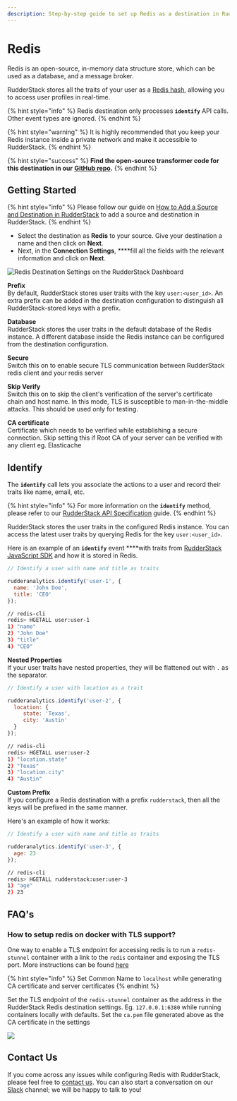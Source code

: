 ```yaml
---
description: Step-by-step guide to set up Redis as a destination in RudderStack.
---
```


# Redis

Redis is an open-source, in-memory data structure store, which can be used as a database, and a message broker.

RudderStack stores all the traits of your user as a [Redis hash](https://redis.io/commands/hset), allowing you to access user profiles in real-time. 

{% hint style="info" %}
Redis destination only processes **`identify`** API calls. Other event types are ignored.
{% endhint %}

{% hint style="warning" %}
It is highly recommended that you keep your Redis instance inside a private network and make it accessible to RudderStack.
{% endhint %}

{% hint style="success" %}
**Find the open-source transformer code for this destination in our** [**GitHub repo**](https://github.com/rudderlabs/rudder-transformer/tree/master/v0/destinations/redis)**.**
{% endhint %}

## Getting Started

{% hint style="info" %}
Please follow our guide on [How to Add a Source and Destination in RudderStack](https://docs.rudderstack.com/how-to-guides/adding-source-and-destination-rudderstack) to add a source and destination in RudderStack.
{% endhint %}

* Select the destination as **Redis** to your source. Give your destination a name and then click on **Next**.
* Next, in the **Connection Settings**, ****fill all the fields with the relevant information and click on **Next**.

![Redis Destination Settings on the RudderStack Dashboard](../.gitbook/assets/screenshot-2020-11-02-at-1.51.36-pm.png)

**Prefix**  
By default, RudderStack stores user traits with the key `user:<user_id>`. An extra prefix can be added in the destination configuration to distinguish all RudderStack-stored keys with a prefix.

  
**Database**  
RudderStack stores the user traits in the default database of the Redis instance. A different database inside the Redis instance can be configured from the destination configuration.

**Secure**  
Switch this on to enable secure TLS communication between RudderStack redis client and your redis server

**Skip Verify**  
Switch this on to skip the client's verification of  the server's certificate chain and host name. In this mode, TLS is susceptible to man-in-the-middle attacks. This should be used only for testing.

**CA certificate**  
Certificate which needs to be verified while establishing a secure connection.  Skip setting this if Root CA of your server can be verified with any client eg. Elasticache



## Identify

The **`identify`** call lets you associate the actions to a user and record their traits like name, email, etc. 

{% hint style="info" %}
For more information on the **`identify`** method, please refer to our [RudderStack API Specification](https://docs.rudderstack.com/rudderstack-api-spec) guide.
{% endhint %}

RudderStack stores the user traits in the configured Redis instance. You can access the latest user traits by querying Redis for the key `user:<user_id>`.  
  
Here is an example of an **`identify`** event ****with traits from [RudderStack JavaScript SDK](https://docs.rudderstack.com/rudderstack-sdk-integration-guides/rudderstack-javascript-sdk) and how it is stored in Redis.

```javascript
// Identify a user with name and title as traits

rudderanalytics.identify('user-1', {
  name: 'John Doe',
  title: 'CEO'
});
```

```bash
// redis-cli
redis> HGETALL user:user-1
1) "name"
2) "John Doe"
3) "title"
4) "CEO"
```

  
**Nested Properties**  
If your user traits have nested properties, they will be flattened out with `.` as the separator.

```javascript
// Identify a user with location as a trait

rudderanalytics.identify('user-2', {
  location: {
     state: 'Texas',
     city: 'Austin'
  }
});
```

```bash
// redis-cli
redis> HGETALL user:user-2
1) "location.state"
2) "Texas"
3) "location.city"
4) "Austin"

```

**Custom Prefix**  
If you configure a Redis destination with a prefix `rudderstack`,  then all the keys will be prefixed in the same manner.

Here's an example of how it works:

```javascript
// Identify a user with name and title as traits

rudderanalytics.identify('user-3', {
  age: 23
});
```

```bash
// redis-cli
redis> HGETALL rudderstack:user:user-3
1) "age"
2) 23

```

## FAQ's <a id="contact-us"></a>

### How to setup redis on docker with TLS support?

One way to enable a TLS endpoint for accessing redis is to run a `redis-stunnel` container with a link to the `redis` container and exposing the TLS port. More instructions can be found [here](https://hub.docker.com/r/runnable/redis-stunnel/)

{% hint style="info" %}
Set Common Name to `localhost` while generating CA certificate and server certificates
{% endhint %}

Set the TLS endpoint of the `redis-stunnel` container as the address in the RudderStack Redis destination settings. Eg. `127.0.0.1:6380` while running containers locally with defaults. Set the `ca.pem` file generated above as the CA certificate in the settings

![](../.gitbook/assets/image%20%2837%29.png)

## Contact Us <a id="contact-us"></a>

If you come across any issues while configuring Redis with RudderStack, please feel free to [contact us](mailto:%20docs@rudderstack.com). You can also start a conversation on our [Slack](https://resources.rudderstack.com/join-rudderstack-slack) channel; we will be happy to talk to you!

